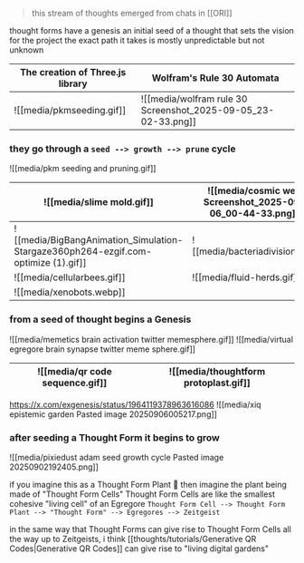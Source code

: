 > this stream of thoughts emerged from chats in [[ORI]]

thought forms have a genesis
an initial seed of a thought that sets the vision for the project
the exact path it takes is mostly unpredictable but not unknown

| The creation of Three.js library | Wolfram's Rule 30 Automata                                    |
| -------------------------------- | ------------------------------------------------------------- |
| ![[media/pkmseeding.gif]]        | ![[media/wolfram rule 30 Screenshot_2025-09-05_23-02-33.png]] |


### they go through a `seed --> growth --> prune` cycle

![[media/pkm seeding and pruning.gif]]

| ![[media/slime mold.gif]]                                                          | ![[media/cosmic web Screenshot_2025-09-06_00-44-33.png]] |
| ---------------------------------------------------------------------------------- | -------------------------------------------------------- |
| ![[media/BigBangAnimation_Simulation-Stargaze360ph264-ezgif.com-optimize (1).gif]] | ![[media/bacteriadivision.gif]]                          |
| ![[media/cellularbees.gif]]                                                        | ![[media/fluid-herds.gif]]                               |
| ![[media/xenobots.webp]]                                                           |                                                          |

### from a seed of thought begins a Genesis

![[media/memetics brain activation twitter memesphere.gif]]
![[media/virtual egregore brain synapse twitter meme sphere.gif]]

| ![[media/qr code sequence.gif]] | ![[media/thoughtform protoplast.gif]]<br> |
| ------------------------------- | ----------------------------------------- |
https://x.com/exgenesis/status/1964119378963616086
![[media/xiq epistemic garden Pasted image 20250906005217.png]]

### after seeding a Thought Form it begins to grow

![[media/pixiedust adam seed growth cycle Pasted image 20250902192405.png]]

if you imagine this as a Thought Form Plant 🌱
then imagine the plant being made of "Thought Form Cells"
Thought Form Cells are like the smallest cohesive "living cell" of an Egregore
`Thought Form Cell --> Thought Form Plant --> "Thought Form" --> Egregores --> Zeitgeist`

in the same way that Thought Forms can give rise to Thought Form Cells all the way up to Zeitgeists, i think [[thoughts/tutorials/Generative QR Codes|Generative QR Codes]] can give rise to "living digital gardens" 
